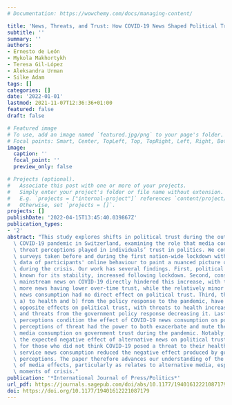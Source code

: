 ```yaml
---
# Documentation: https://wowchemy.com/docs/managing-content/

title: 'News, Threats, and Trust: How COVID-19 News Shaped Political Trust, and How Threat Perceptions Conditioned This Relationship'
subtitle: ''
summary: ''
authors:
- Ernesto de León
- Mykola Makhortykh
- Teresa Gil-López
- Aleksandra Urman
- Silke Adam
tags: []
categories: []
date: '2022-01-01'
lastmod: 2021-11-07T12:36:36+01:00
featured: false
draft: false

# Featured image
# To use, add an image named `featured.jpg/png` to your page's folder.
# Focal points: Smart, Center, TopLeft, Top, TopRight, Left, Right, BottomLeft, Bottom, BottomRight.
image:
  caption: ''
  focal_point: ''
  preview_only: false

# Projects (optional).
#   Associate this post with one or more of your projects.
#   Simply enter your project's folder or file name without extension.
#   E.g. `projects = ["internal-project"]` references `content/project/deep-learning/index.md`.
#   Otherwise, set `projects = []`.
projects: []
publishDate: '2022-04-15T13:45:40.039867Z'
publication_types:
- '2'
abstract: "This study explores shifts in political trust during the outbreak of the\
  \ COVID-19 pandemic in Switzerland, examining the role that media consumption and\
  \ threat perceptions played in individuals’ trust in politics. We combine panel\
  \ surveys taken before and during the first nation-wide lockdown with webtracking\
  \ data of participants' online behaviour to paint a nuanced picture of media effects\
  \ during the crisis. Our work has several findings. First, political trust, an attitude\
  \ known for its stability, increased following lockdown. Second, consumption of\
  \ mainstream news on COVID-19 directly hindered this increase, with those reading\
  \ more news having lower over-time trust, while the relatively minor alternative\
  \ news consumption had no direct effect on political trust. Third, threat perceptions\
  \ a) to health and b) from the policy response to the pandemic, have strong and\
  \ opposite effects on political trust, with threats to health increasing trust,\
  \ and threats from the government policy response decreasing it. Lastly, these threat\
  \ perceptions condition the effect of COVID-19 news consumption on political trust:\
  \ perceptions of threat had the power to both exacerbate and mute the effect of\
  \ media consumption on government trust during the pandemic. Notably, we show that\
  \ the expected negative effect of alternative news on political trust only exists\
  \ for those who did not think COVID-19 posed a threat to their health, while public\
  \ service news consumption reduced the negative effect produced by government threat\
  \ perceptions. The paper therefore advances our understanding of the nuanced nature\
  \ of media effects, particularly as relates to alternative media, especially during\
  \ moments of crisis."
publication: '*International Journal of Press/Politics*'
url_pdf: https://journals.sagepub.com/doi/abs/10.1177/19401612221087179
doi: https://doi.org/10.1177/19401612221087179
---
```

